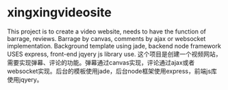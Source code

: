 # xingxingvideosite
This project is to create a video website, needs to have the function of barrage, reviews. Barrage by canvas, comments by ajax or websocket implementation. Background template using jade, backend node framework USES express, front-end jqyery js library use. 这个项目是创建一个视频网站，需要实现弹幕、评论的功能。弹幕通过canvas实现，评论通过ajax或者websocket实现。后台的模板使用jade，后台node框架使用express，前端js库使用jqyery。
